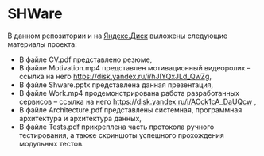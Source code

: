 # SHWare

В данном репозитории и на [Яндекс.Диск](https://disk.yandex.ru/d/SWDDUIHsvkmshw) выложены следующие материалы проекта:
- В файле CV.pdf представлено резюме,
- В файле Motivation.mp4 представлен мотивационный видеоролик – ссылка на него https://disk.yandex.ru/i/hJIYQxJLd_QwZg,
- В файле Shware.pptx представлена данная презентация,
- В файле Work.mp4 продемонстрирована работа разработанных сервисов – ссылка на него https://disk.yandex.ru/i/ACck1cA_DaUQcw ,
- В файле Architecture.pdf представлены системная, программная архитектура и архитектура данных,
- В файле Tests.pdf прикреплена часть протокола ручного тестирования, а также скриншоты успешного прохождения модульных тестов.
